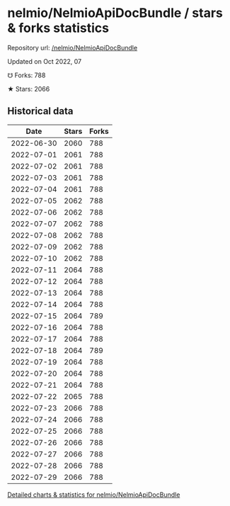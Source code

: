 # nelmio/NelmioApiDocBundle / stars & forks statistics

Repository url: [/nelmio/NelmioApiDocBundle](https://github.com/nelmio/NelmioApiDocBundle)

Updated on Oct 2022, 07

☋ Forks: 788

★ Stars: 2066

## Historical data
| Date | Stars | Forks |
|------|-------|-------|
| 2022-06-30 | 2060 | 788 | 
| 2022-07-01 | 2061 | 788 | 
| 2022-07-02 | 2061 | 788 | 
| 2022-07-03 | 2061 | 788 | 
| 2022-07-04 | 2061 | 788 | 
| 2022-07-05 | 2062 | 788 | 
| 2022-07-06 | 2062 | 788 | 
| 2022-07-07 | 2062 | 788 | 
| 2022-07-08 | 2062 | 788 | 
| 2022-07-09 | 2062 | 788 | 
| 2022-07-10 | 2062 | 788 | 
| 2022-07-11 | 2064 | 788 | 
| 2022-07-12 | 2064 | 788 | 
| 2022-07-13 | 2064 | 788 | 
| 2022-07-14 | 2064 | 788 | 
| 2022-07-15 | 2064 | 789 | 
| 2022-07-16 | 2064 | 788 | 
| 2022-07-17 | 2064 | 788 | 
| 2022-07-18 | 2064 | 789 | 
| 2022-07-19 | 2064 | 788 | 
| 2022-07-20 | 2064 | 788 | 
| 2022-07-21 | 2064 | 788 | 
| 2022-07-22 | 2065 | 788 | 
| 2022-07-23 | 2066 | 788 | 
| 2022-07-24 | 2066 | 788 | 
| 2022-07-25 | 2066 | 788 | 
| 2022-07-26 | 2066 | 788 | 
| 2022-07-27 | 2066 | 788 | 
| 2022-07-28 | 2066 | 788 | 
| 2022-07-29 | 2066 | 788 | 


[Detailed charts & statistics for nelmio/NelmioApiDocBundle](https://reviewgithub.com/rep/nelmio/NelmioApiDocBundle)
